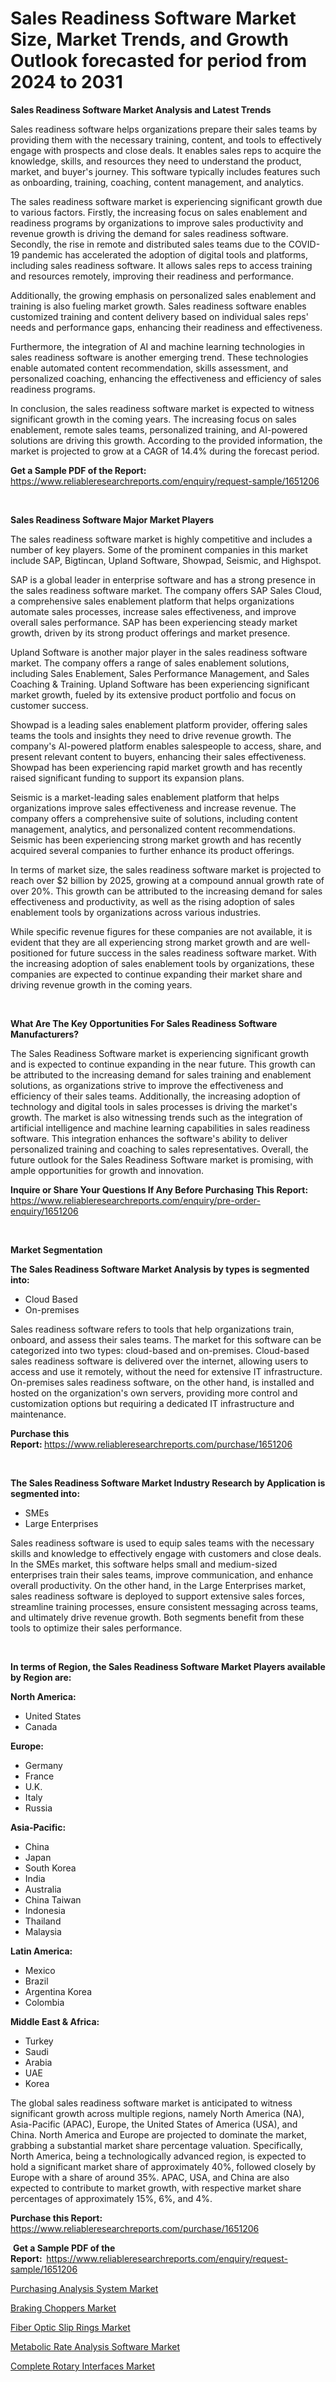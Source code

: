 <p><h1>Sales Readiness Software Market Size, Market Trends, and Growth Outlook forecasted for period from 2024 to 2031</h1></p><p><strong>Sales Readiness Software Market Analysis and Latest Trends</strong></p>
<p><p>Sales readiness software helps organizations prepare their sales teams by providing them with the necessary training, content, and tools to effectively engage with prospects and close deals. It enables sales reps to acquire the knowledge, skills, and resources they need to understand the product, market, and buyer's journey. This software typically includes features such as onboarding, training, coaching, content management, and analytics.</p><p>The sales readiness software market is experiencing significant growth due to various factors. Firstly, the increasing focus on sales enablement and readiness programs by organizations to improve sales productivity and revenue growth is driving the demand for sales readiness software. Secondly, the rise in remote and distributed sales teams due to the COVID-19 pandemic has accelerated the adoption of digital tools and platforms, including sales readiness software. It allows sales reps to access training and resources remotely, improving their readiness and performance.</p><p>Additionally, the growing emphasis on personalized sales enablement and training is also fueling market growth. Sales readiness software enables customized training and content delivery based on individual sales reps' needs and performance gaps, enhancing their readiness and effectiveness.</p><p>Furthermore, the integration of AI and machine learning technologies in sales readiness software is another emerging trend. These technologies enable automated content recommendation, skills assessment, and personalized coaching, enhancing the effectiveness and efficiency of sales readiness programs.</p><p>In conclusion, the sales readiness software market is expected to witness significant growth in the coming years. The increasing focus on sales enablement, remote sales teams, personalized training, and AI-powered solutions are driving this growth. According to the provided information, the market is projected to grow at a CAGR of 14.4% during the forecast period.</p></p>
<p><strong>Get a Sample PDF of the Report:&nbsp;</strong> <a href="https://www.reliableresearchreports.com/enquiry/request-sample/1651206">https://www.reliableresearchreports.com/enquiry/request-sample/1651206</a></p>
<p>&nbsp;</p>
<p><strong>Sales Readiness Software Major Market Players</strong></p>
<p><p>The sales readiness software market is highly competitive and includes a number of key players. Some of the prominent companies in this market include SAP, Bigtincan, Upland Software, Showpad, Seismic, and Highspot.</p><p>SAP is a global leader in enterprise software and has a strong presence in the sales readiness software market. The company offers SAP Sales Cloud, a comprehensive sales enablement platform that helps organizations automate sales processes, increase sales effectiveness, and improve overall sales performance. SAP has been experiencing steady market growth, driven by its strong product offerings and market presence.</p><p>Upland Software is another major player in the sales readiness software market. The company offers a range of sales enablement solutions, including Sales Enablement, Sales Performance Management, and Sales Coaching & Training. Upland Software has been experiencing significant market growth, fueled by its extensive product portfolio and focus on customer success.</p><p>Showpad is a leading sales enablement platform provider, offering sales teams the tools and insights they need to drive revenue growth. The company's AI-powered platform enables salespeople to access, share, and present relevant content to buyers, enhancing their sales effectiveness. Showpad has been experiencing rapid market growth and has recently raised significant funding to support its expansion plans.</p><p>Seismic is a market-leading sales enablement platform that helps organizations improve sales effectiveness and increase revenue. The company offers a comprehensive suite of solutions, including content management, analytics, and personalized content recommendations. Seismic has been experiencing strong market growth and has recently acquired several companies to further enhance its product offerings.</p><p>In terms of market size, the sales readiness software market is projected to reach over $2 billion by 2025, growing at a compound annual growth rate of over 20%. This growth can be attributed to the increasing demand for sales effectiveness and productivity, as well as the rising adoption of sales enablement tools by organizations across various industries.</p><p>While specific revenue figures for these companies are not available, it is evident that they are all experiencing strong market growth and are well-positioned for future success in the sales readiness software market. With the increasing adoption of sales enablement tools by organizations, these companies are expected to continue expanding their market share and driving revenue growth in the coming years.</p></p>
<p>&nbsp;</p>
<p><strong>What Are The Key Opportunities For Sales Readiness Software Manufacturers?</strong></p>
<p><p>The Sales Readiness Software market is experiencing significant growth and is expected to continue expanding in the near future. This growth can be attributed to the increasing demand for sales training and enablement solutions, as organizations strive to improve the effectiveness and efficiency of their sales teams. Additionally, the increasing adoption of technology and digital tools in sales processes is driving the market's growth. The market is also witnessing trends such as the integration of artificial intelligence and machine learning capabilities in sales readiness software. This integration enhances the software's ability to deliver personalized training and coaching to sales representatives. Overall, the future outlook for the Sales Readiness Software market is promising, with ample opportunities for growth and innovation.</p></p>
<p><strong>Inquire or Share Your Questions If Any Before Purchasing This Report:</strong> <a href="https://www.reliableresearchreports.com/enquiry/pre-order-enquiry/1651206">https://www.reliableresearchreports.com/enquiry/pre-order-enquiry/1651206</a></p>
<p>&nbsp;</p>
<p><strong>Market Segmentation</strong></p>
<p><strong>The Sales Readiness Software Market Analysis by types is segmented into:</strong></p>
<p><ul><li>Cloud Based</li><li>On-premises</li></ul></p>
<p><p>Sales readiness software refers to tools that help organizations train, onboard, and assess their sales teams. The market for this software can be categorized into two types: cloud-based and on-premises. Cloud-based sales readiness software is delivered over the internet, allowing users to access and use it remotely, without the need for extensive IT infrastructure. On-premises sales readiness software, on the other hand, is installed and hosted on the organization's own servers, providing more control and customization options but requiring a dedicated IT infrastructure and maintenance.</p></p>
<p><strong>Purchase this Report:&nbsp;</strong><a href="https://www.reliableresearchreports.com/purchase/1651206">https://www.reliableresearchreports.com/purchase/1651206</a></p>
<p>&nbsp;</p>
<p><strong>The Sales Readiness Software Market Industry Research by Application is segmented into:</strong></p>
<p><ul><li>SMEs</li><li>Large Enterprises</li></ul></p>
<p><p>Sales readiness software is used to equip sales teams with the necessary skills and knowledge to effectively engage with customers and close deals. In the SMEs market, this software helps small and medium-sized enterprises train their sales teams, improve communication, and enhance overall productivity. On the other hand, in the Large Enterprises market, sales readiness software is deployed to support extensive sales forces, streamline training processes, ensure consistent messaging across teams, and ultimately drive revenue growth. Both segments benefit from these tools to optimize their sales performance.</p></p>
<p>&nbsp;</p>
<p><strong>In terms of Region, the Sales Readiness Software Market Players available by Region are:</strong></p>
<p>
    <p> <strong> North America: </strong>
        <ul>
            <li>United States</li>
            <li>Canada</li>
        </ul>
        </p> 
    <p> <strong> Europe: </strong>
        <ul>
            <li>Germany</li>
            <li>France</li>
            <li>U.K.</li>
            <li>Italy</li>
            <li>Russia</li>
        </ul>
        </p> 
    <p> <strong> Asia-Pacific: </strong>
        <ul>
            <li>China</li>
            <li>Japan</li>
            <li>South Korea</li>
            <li>India</li>
            <li>Australia</li>
            <li>China Taiwan</li>
            <li>Indonesia</li>
            <li>Thailand</li>
            <li>Malaysia</li>
        </ul>
        </p> 
    <p> <strong> Latin America: </strong>
        <ul>
            <li>Mexico</li>
            <li>Brazil</li>
            <li>Argentina Korea</li>
            <li>Colombia</li>
        </ul>
        </p> 
    <p> <strong> Middle East & Africa: </strong>
        <ul>
            <li>Turkey</li>
            <li>Saudi</li>
            <li>Arabia</li>
            <li>UAE</li>
            <li>Korea</li>
        </ul>
    </p>
    </p>
<p><p>The global sales readiness software market is anticipated to witness significant growth across multiple regions, namely North America (NA), Asia-Pacific (APAC), Europe, the United States of America (USA), and China. North America and Europe are projected to dominate the market, grabbing a substantial market share percentage valuation. Specifically, North America, being a technologically advanced region, is expected to hold a significant market share of approximately 40%, followed closely by Europe with a share of around 35%. APAC, USA, and China are also expected to contribute to market growth, with respective market share percentages of approximately 15%, 6%, and 4%.</p></p>
<p><strong>Purchase this Report: </strong><a href="https://www.reliableresearchreports.com/purchase/1651206">https://www.reliableresearchreports.com/purchase/1651206</a></p>
<p>&nbsp;<strong>Get a Sample PDF of the Report:&nbsp;&nbsp;</strong><a href="https://www.reliableresearchreports.com/enquiry/request-sample/1651206">https://www.reliableresearchreports.com/enquiry/request-sample/1651206</a></p>
<p><strong></strong></p>
<p><p><a href="https://www.linkedin.com/pulse/purchasing-analysis-system-market-size-share-amp-trends-8bn8e?trackingId=5Kdob19SQBS29JoqVss5gw%3D%3D">Purchasing Analysis System Market</a></p><p><a href="https://www.linkedin.com/pulse/braking-choppers-market-size-share-amp-trends-analysis-report-gq13e?trackingId=LZYoTryEQBSLgeN1HgpZLw%3D%3D">Braking Choppers Market</a></p><p><a href="https://medium.com/@lottiejerde6456/fiber-optic-slip-rings-market-size-market-outlook-and-market-forecast-2024-to-2031-98683d959d35">Fiber Optic Slip Rings Market</a></p><p><a href="https://www.linkedin.com/pulse/metabolic-rate-analysis-software-market-research-report-raw3e?trackingId=kUQUcY6lQ%2Fice6Td8WmDFg%3D%3D">Metabolic Rate Analysis Software Market</a></p><p><a href="https://medium.com/@lottiejerde6456/complete-rotary-interfaces-market-insight-market-trends-growth-forecasted-from-2024-to-2031-e55aabafecfe">Complete Rotary Interfaces Market</a></p></p>